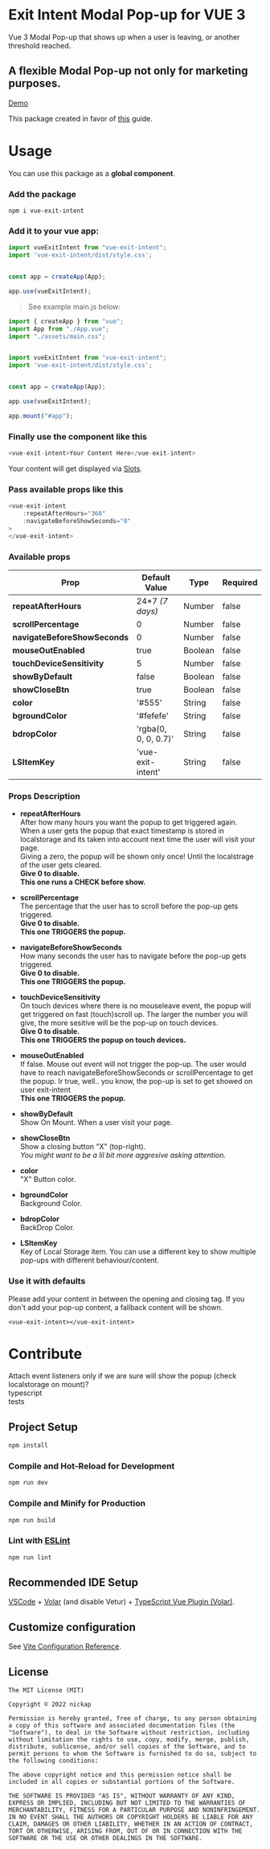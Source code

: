 # Exit Intent Modal Pop-up for VUE 3
Vue 3 Modal Pop-up that shows up when a user is leaving, or another threshold reached.
## A flexible Modal Pop-up not only for marketing purposes.

[Demo](https://vue-exit-intent.netlify.app/)

This package created in favor of [this](https://dev.to/nickap/exit-intent-pop-up-how-to-publish-on-npm-vue-3-3bhm) guide.

# Usage
You can use this package as a **global component**.
### Add the package
```
npm i vue-exit-intent
```
### Add it to your vue app:
```javascript
import vueExitIntent from "vue-exit-intent";
import 'vue-exit-intent/dist/style.css';


const app = createApp(App);

app.use(vueExitIntent);
```
> See example main.js below:
```javascript
import { createApp } from "vue";
import App from "./App.vue";
import "./assets/main.css";


import vueExitIntent from "vue-exit-intent";
import 'vue-exit-intent/dist/style.css';


const app = createApp(App);

app.use(vueExitIntent);

app.mount("#app");
```

### Finally use the component like this
```javascript
<vue-exit-intent>Your Content Here</vue-exit-intent>
```  
Your content will get displayed via [Slots](https://vuejs.org/guide/components/slots.html).
### Pass available props like this
```javascript
<vue-exit-intent
    :repeatAfterHours="360"
    :navigateBeforeShowSeconds="0"
>
</vue-exit-intent>
```
### Available props
| Prop | Default Value | Type | Required |
| --- | --- | --- | --- |
| **repeatAfterHours** | 24*7 *(7 days)* | Number | false |
| **scrollPercentage** | 0 | Number | false |
| **navigateBeforeShowSeconds** | 0 | Number | false |
| **mouseOutEnabled** | true | Boolean | false |
| **touchDeviceSensitivity** | 5 | Number  | false |
| **showByDefault** | false | Boolean | false |
| **showCloseBtn** | true | Boolean | false |
| **color** | '#555' | String  | false |
| **bgroundColor** | '#fefefe' | String  | false |
| **bdropColor** | 'rgba(0, 0, 0, 0.7)' | String  | false |
| **LSItemKey** | 'vue-exit-intent' | String  | false |

### Props Description
- **repeatAfterHours**  
After how many hours you want the popup to get triggered again.  
When a user gets the popup that exact timestamp is stored in localstorage and its taken into account next time the user will visit your page.  
Giving a zero, the popup will be shown only once! Until the localstrage of the user gets cleared.  
**Give 0 to disable.**  
**This one runs a CHECK before show.**

- **scrollPercentage**  
The percentage that the user has to scroll before the pop-up gets triggered.  
**Give 0 to disable.**  
**This one TRIGGERS the popup.**

- **navigateBeforeShowSeconds**  
How many seconds the user has to navigate before the pop-up gets triggered.  
**Give 0 to disable.**  
**This one TRIGGERS the popup.**

- **touchDeviceSensitivity**  
On touch devices where there is no mouseleave event, the popup will get triggered on fast (touch)scroll up.
The larger the number you will give, the more sesitive will be the pop-up on touch devices.  
**Give 0 to disable.**  
**This one TRIGGERS the popup on touch devices.**

- **mouseOutEnabled**  
If false. Mouse out event will not trigger the pop-up. The user would have to reach navigateBeforeShowSeconds or scrollPercentage to get the popup.
Ir true, well.. you know, the pop-up is set to get showed on user exit-intent  
**This one TRIGGERS the popup.**

- **showByDefault**  
Show On Mount. When a user visit your page.

- **showCloseBtn**  
Show a closing button "X" (top-right).  
*You might want to be a lil bit more aggresive asking attention.*

- **color**  
"X" Button color.

- **bgroundColor**  
Background Color.

- **bdropColor**  
BackDrop Color.

- **LSItemKey**  
Key of Local Storage item.
You can use a different key to show multiple pop-ups with different behaviour/content.

### Use it with defaults
Please add your content in between the opening and closing tag.
If you don't add your pop-up content, a fallback content will be shown.
```
<vue-exit-intent></vue-exit-intent>
```

# Contribute
Attach event listeners only if we are sure will show the popup (check localstorage on mount)?  
typescript  
tests  

## Project Setup

```sh
npm install
```

### Compile and Hot-Reload for Development

```sh
npm run dev
```

### Compile and Minify for Production

```sh
npm run build
```

### Lint with [ESLint](https://eslint.org/)

```sh
npm run lint
```
## Recommended IDE Setup

[VSCode](https://code.visualstudio.com/) + [Volar](https://marketplace.visualstudio.com/items?itemName=Vue.volar) (and disable Vetur) + [TypeScript Vue Plugin (Volar)](https://marketplace.visualstudio.com/items?itemName=Vue.vscode-typescript-vue-plugin).

## Customize configuration

See [Vite Configuration Reference](https://vitejs.dev/config/).
## License
```
The MIT License (MIT)

Copyright © 2022 nickap

Permission is hereby granted, free of charge, to any person obtaining a copy of this software and associated documentation files (the "Software"), to deal in the Software without restriction, including without limitation the rights to use, copy, modify, merge, publish, distribute, sublicense, and/or sell copies of the Software, and to permit persons to whom the Software is furnished to do so, subject to the following conditions:

The above copyright notice and this permission notice shall be included in all copies or substantial portions of the Software.

THE SOFTWARE IS PROVIDED "AS IS", WITHOUT WARRANTY OF ANY KIND, EXPRESS OR IMPLIED, INCLUDING BUT NOT LIMITED TO THE WARRANTIES OF MERCHANTABILITY, FITNESS FOR A PARTICULAR PURPOSE AND NONINFRINGEMENT. IN NO EVENT SHALL THE AUTHORS OR COPYRIGHT HOLDERS BE LIABLE FOR ANY CLAIM, DAMAGES OR OTHER LIABILITY, WHETHER IN AN ACTION OF CONTRACT, TORT OR OTHERWISE, ARISING FROM, OUT OF OR IN CONNECTION WITH THE SOFTWARE OR THE USE OR OTHER DEALINGS IN THE SOFTWARE.
```